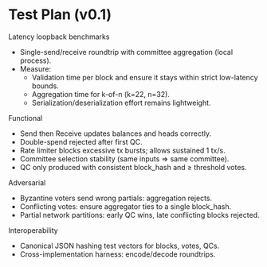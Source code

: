 # Test Plan (v0.1)

Latency loopback benchmarks
- Single-send/receive roundtrip with committee aggregation (local process).
- Measure:
  - Validation time per block and ensure it stays within strict low-latency bounds.
  - Aggregation time for k-of-n (k=22, n=32).
  - Serialization/deserialization effort remains lightweight.

Functional
- Send then Receive updates balances and heads correctly.
- Double-spend rejected after first QC.
- Rate limiter blocks excessive tx bursts; allows sustained 1 tx/s.
- Committee selection stability (same inputs => same committee).
- QC only produced with consistent block_hash and ≥ threshold votes.

Adversarial
- Byzantine voters send wrong partials: aggregation rejects.
- Conflicting votes: ensure aggregator ties to a single block_hash.
- Partial network partitions: early QC wins, late conflicting blocks rejected.

Interoperability
- Canonical JSON hashing test vectors for blocks, votes, QCs.
- Cross-implementation harness: encode/decode roundtrips.